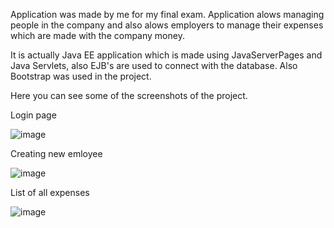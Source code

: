 Application was made by me for my final exam.
Application alows managing people in the company and also alows employers to manage their expenses which are made with the company money.

It is actually Java EE application which is made using JavaServerPages and Java Servlets, also EJB's are used to connect with the database. Also Bootstrap was used in the project.


Here you can see some of the screenshots of the project.


Login page

![image](https://user-images.githubusercontent.com/104142686/164458709-433a12f2-33cc-4d5e-8d35-d4718aef8159.png)

Creating new emloyee

![image](https://user-images.githubusercontent.com/104142686/164458778-8ea13125-7719-48c1-ac13-a14a171609dc.png)

List of all expenses

![image](https://user-images.githubusercontent.com/104142686/164460457-6eb8251b-52cd-41ad-bcdc-bafcddab4802.png)


